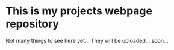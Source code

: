 # This is my projects webpage repository
Not many things to see here yet...
They will be uploaded... soon...
